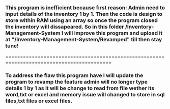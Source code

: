 ### This program is inefficient because first reason: Admin need to input details of the inventory 1 by 1. Then the code is design to store within RAM using an array so once the program closed the inventory will dissapeared. So in this folder /Inventory-Management-System I will improve this program and upload it at "/Inventory-Management-System/Revamped" till then stay tune!
==========================================================================================
### To address the flaw this program have I will update the program to revamp the feature admin will no longer type details 1 by 1 as it will be change to read from file wether its word,txt or excel and memory issue will changed to store in sql files,txt files or excel files.
